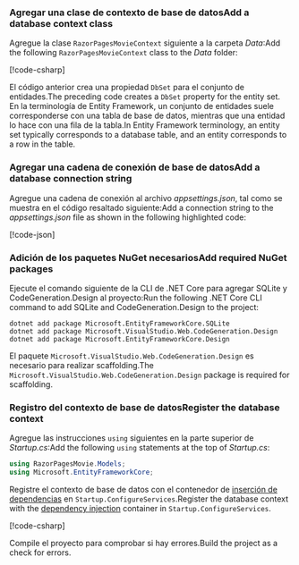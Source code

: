 <a name="dc"></a>

### <a name="add-a-database-context-class"></a><span data-ttu-id="5772b-101">Agregar una clase de contexto de base de datos</span><span class="sxs-lookup"><span data-stu-id="5772b-101">Add a database context class</span></span>

<span data-ttu-id="5772b-102">Agregue la clase `RazorPagesMovieContext` siguiente a la carpeta *Data*:</span><span class="sxs-lookup"><span data-stu-id="5772b-102">Add the following `RazorPagesMovieContext` class to the *Data* folder:</span></span>

[!code-csharp[](~/tutorials/razor-pages/razor-pages-start/sample/RazorPagesMovie22/Data/RazorPagesMovieContext.cs)]

<span data-ttu-id="5772b-103">El código anterior crea una propiedad `DbSet` para el conjunto de entidades.</span><span class="sxs-lookup"><span data-stu-id="5772b-103">The preceding code creates a `DbSet` property for the entity set.</span></span> <span data-ttu-id="5772b-104">En la terminología de Entity Framework, un conjunto de entidades suele corresponderse con una tabla de base de datos, mientras que una entidad lo hace con una fila de la tabla.</span><span class="sxs-lookup"><span data-stu-id="5772b-104">In Entity Framework terminology, an entity set typically corresponds to a database table, and an entity corresponds to a row in the table.</span></span>

<a name="cs"></a>

### <a name="add-a-database-connection-string"></a><span data-ttu-id="5772b-105">Agregar una cadena de conexión de base de datos</span><span class="sxs-lookup"><span data-stu-id="5772b-105">Add a database connection string</span></span>

<span data-ttu-id="5772b-106">Agregue una cadena de conexión al archivo *appsettings.json*, tal como se muestra en el código resaltado siguiente:</span><span class="sxs-lookup"><span data-stu-id="5772b-106">Add a connection string to the *appsettings.json* file as shown in the following highlighted code:</span></span>

[!code-json[](~/tutorials/razor-pages/razor-pages-start/sample/RazorPagesMovie/appsettings_SQLite.json?highlight=8-10)]

### <a name="add-required-nuget-packages"></a><span data-ttu-id="5772b-107">Adición de los paquetes NuGet necesarios</span><span class="sxs-lookup"><span data-stu-id="5772b-107">Add required NuGet packages</span></span>

<span data-ttu-id="5772b-108">Ejecute el comando siguiente de la CLI de .NET Core para agregar SQLite y CodeGeneration.Design al proyecto:</span><span class="sxs-lookup"><span data-stu-id="5772b-108">Run the following .NET Core CLI command to add SQLite and CodeGeneration.Design  to the project:</span></span>

```console
dotnet add package Microsoft.EntityFrameworkCore.SQLite
dotnet add package Microsoft.VisualStudio.Web.CodeGeneration.Design
dotnet add package Microsoft.EntityFrameworkCore.Design

```

<span data-ttu-id="5772b-109">El paquete `Microsoft.VisualStudio.Web.CodeGeneration.Design` es necesario para realizar scaffolding.</span><span class="sxs-lookup"><span data-stu-id="5772b-109">The `Microsoft.VisualStudio.Web.CodeGeneration.Design` package is required for scaffolding.</span></span>

<a name="reg"></a>

### <a name="register-the-database-context"></a><span data-ttu-id="5772b-110">Registro del contexto de base de datos</span><span class="sxs-lookup"><span data-stu-id="5772b-110">Register the database context</span></span>

<span data-ttu-id="5772b-111">Agregue las instrucciones `using` siguientes en la parte superior de *Startup.cs*:</span><span class="sxs-lookup"><span data-stu-id="5772b-111">Add the following `using` statements at the top of *Startup.cs*:</span></span>

```csharp
using RazorPagesMovie.Models;
using Microsoft.EntityFrameworkCore;
```

<span data-ttu-id="5772b-112">Registre el contexto de base de datos con el contenedor de [inserción de dependencias](xref:fundamentals/dependency-injection) en `Startup.ConfigureServices`.</span><span class="sxs-lookup"><span data-stu-id="5772b-112">Register the database context with the [dependency injection](xref:fundamentals/dependency-injection) container in `Startup.ConfigureServices`.</span></span>

[!code-csharp[](~/tutorials/razor-pages/razor-pages-start/sample/RazorPagesMovie22/Startup.cs?name=snippet_UseSqlite&highlight=11-12)]

<span data-ttu-id="5772b-113">Compile el proyecto para comprobar si hay errores.</span><span class="sxs-lookup"><span data-stu-id="5772b-113">Build the project as a check for errors.</span></span>
